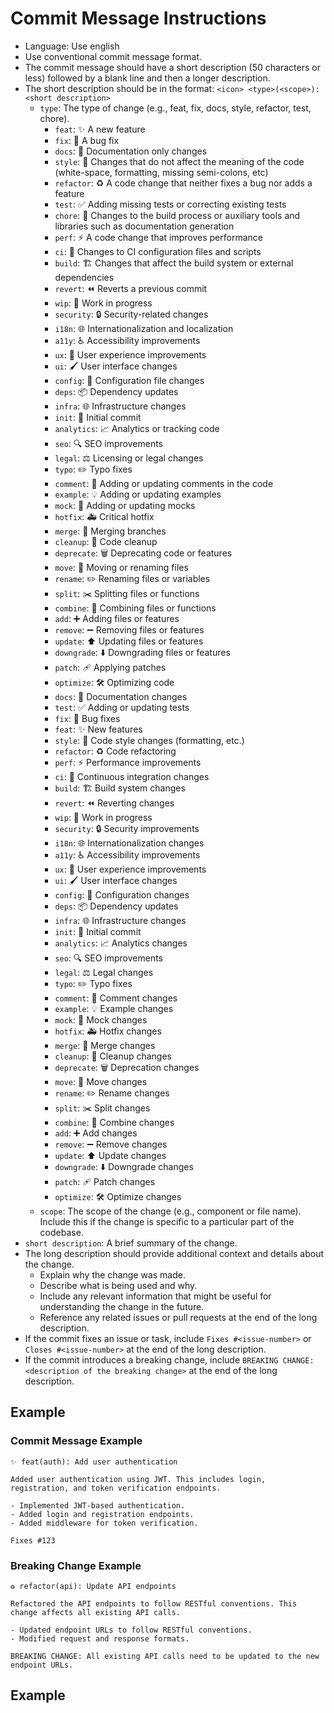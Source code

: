 # Commit Message Instructions

- Language: Use english
- Use conventional commit message format.
- The commit message should have a short description (50 characters or less) followed by a blank line and then a longer description.
- The short description should be in the format: `<icon> <type>(<scope>): <short description>`
  - `type`: The type of change (e.g., feat, fix, docs, style, refactor, test, chore).
    - `feat`: ✨ A new feature
    - `fix`: 🐛 A bug fix
    - `docs`: 📝 Documentation only changes
    - `style`: 💄 Changes that do not affect the meaning of the code (white-space, formatting, missing semi-colons, etc)
    - `refactor`: ♻️ A code change that neither fixes a bug nor adds a feature
    - `test`: ✅ Adding missing tests or correcting existing tests
    - `chore`: 🔧 Changes to the build process or auxiliary tools and libraries such as documentation generation
    - `perf`: ⚡️ A code change that improves performance
    - `ci`: 👷 Changes to CI configuration files and scripts
    - `build`: 🏗️ Changes that affect the build system or external dependencies
    - `revert`: ⏪ Reverts a previous commit
    - `wip`: 🚧 Work in progress
    - `security`: 🔒 Security-related changes
    - `i18n`: 🌐 Internationalization and localization
    - `a11y`: ♿ Accessibility improvements
    - `ux`: 🎨 User experience improvements
    - `ui`: 🖌️ User interface changes
    - `config`: 🔧 Configuration file changes
    - `deps`: 📦 Dependency updates
    - `infra`: 🌐 Infrastructure changes
    - `init`: 🎉 Initial commit
    - `analytics`: 📈 Analytics or tracking code
    - `seo`: 🔍 SEO improvements
    - `legal`: ⚖️ Licensing or legal changes
    - `typo`: ✏️ Typo fixes
    - `comment`: 💬 Adding or updating comments in the code
    - `example`: 💡 Adding or updating examples
    - `mock`: 🤖 Adding or updating mocks
    - `hotfix`: 🚑 Critical hotfix
    - `merge`: 🔀 Merging branches
    - `cleanup`: 🧹 Code cleanup
    - `deprecate`: 🗑️ Deprecating code or features
    - `move`: 🚚 Moving or renaming files
    - `rename`: ✏️ Renaming files or variables
    - `split`: ✂️ Splitting files or functions
    - `combine`: 🧬 Combining files or functions
    - `add`: ➕ Adding files or features
    - `remove`: ➖ Removing files or features
    - `update`: ⬆️ Updating files or features
    - `downgrade`: ⬇️ Downgrading files or features
    - `patch`: 🩹 Applying patches
    - `optimize`: 🛠️ Optimizing code
    - `docs`: 📝 Documentation changes
    - `test`: ✅ Adding or updating tests
    - `fix`: 🐛 Bug fixes
    - `feat`: ✨ New features
    - `style`: 💄 Code style changes (formatting, etc.)
    - `refactor`: ♻️ Code refactoring
    - `perf`: ⚡️ Performance improvements
    - `ci`: 👷 Continuous integration changes
    - `build`: 🏗️ Build system changes
    - `revert`: ⏪ Reverting changes
    - `wip`: 🚧 Work in progress
    - `security`: 🔒 Security improvements
    - `i18n`: 🌐 Internationalization changes
    - `a11y`: ♿ Accessibility improvements
    - `ux`: 🎨 User experience improvements
    - `ui`: 🖌️ User interface changes
    - `config`: 🔧 Configuration changes
    - `deps`: 📦 Dependency updates
    - `infra`: 🌐 Infrastructure changes
    - `init`: 🎉 Initial commit
    - `analytics`: 📈 Analytics changes
    - `seo`: 🔍 SEO improvements
    - `legal`: ⚖️ Legal changes
    - `typo`: ✏️ Typo fixes
    - `comment`: 💬 Comment changes
    - `example`: 💡 Example changes
    - `mock`: 🤖 Mock changes
    - `hotfix`: 🚑 Hotfix changes
    - `merge`: 🔀 Merge changes
    - `cleanup`: 🧹 Cleanup changes
    - `deprecate`: 🗑️ Deprecation changes
    - `move`: 🚚 Move changes
    - `rename`: ✏️ Rename changes
    - `split`: ✂️ Split changes
    - `combine`: 🧬 Combine changes
    - `add`: ➕ Add changes
    - `remove`: ➖ Remove changes
    - `update`: ⬆️ Update changes
    - `downgrade`: ⬇️ Downgrade changes
    - `patch`: 🩹 Patch changes
    - `optimize`: 🛠️ Optimize changes
  - `scope`: The scope of the change (e.g., component or file name). Include this if the change is specific to a particular part of the codebase.
- `short description`: A brief summary of the change.
- The long description should provide additional context and details about the change.
  - Explain why the change was made.
  - Describe what is being used and why.
  - Include any relevant information that might be useful for understanding the change in the future.
  - Reference any related issues or pull requests at the end of the long description.
- If the commit fixes an issue or task, include `Fixes #<issue-number>` or `Closes #<issue-number>` at the end of the long description.
- If the commit introduces a breaking change, include `BREAKING CHANGE: <description of the breaking change>` at the end of the long description.

## Example

### Commit Message Example

```
✨ feat(auth): Add user authentication

Added user authentication using JWT. This includes login, registration, and token verification endpoints.

- Implemented JWT-based authentication.
- Added login and registration endpoints.
- Added middleware for token verification.

Fixes #123
```

### Breaking Change Example

```
♻️ refactor(api): Update API endpoints

Refactored the API endpoints to follow RESTful conventions. This change affects all existing API calls.

- Updated endpoint URLs to follow RESTful conventions.
- Modified request and response formats.

BREAKING CHANGE: All existing API calls need to be updated to the new endpoint URLs.
```

## Example